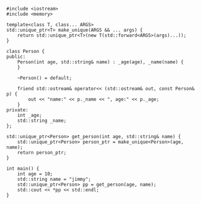 	
	#include <iostream>
	#include <memory>
	
	template<class T, class... ARGS>
	std::unique_ptr<T> make_unique(ARGS && ... args) {
	    return std::unique_ptr<T>(new T(std::forward<ARGS>(args)...));
	}
	
	class Person {
	public:
	    Person(int age, std::string& name) : _age(age), _name(name) {
	    }
	
	    ~Person() = default;
	    
	    friend std::ostream& operator<< (std::ostream& out, const Person& p) {
	        out << "name:" << p._name << ", age:" << p._age;
	    }
	private:
	    int _age;
	    std::string _name;
	};
	
	std::unique_ptr<Person> get_person(int age, std::string& name) {
	    std::unique_ptr<Person> person_ptr = make_unique<Person>(age, name);
	    return person_ptr; 
	}
	
	int main() {
	    int age = 10;
	    std::string name = "jimmy";
	    std::unique_ptr<Person> pp = get_person(age, name);
	    std::cout << *pp << std::endl;
	}
